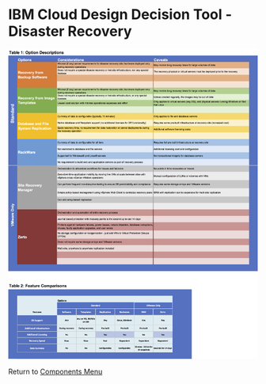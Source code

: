 # IBM Cloud Design Decision Tool - Disaster Recovery

![Options](/images/disaster_recovery.png)

Return to [Components Menu](../README.md)
